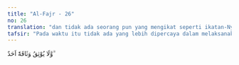 ```yaml
---
title: "Al-Fajr - 26"
no: 26
translation: "dan tidak ada seorang pun yang mengikat seperti ikatan-Nya."
tafsir: "Pada waktu itu tidak ada yang lebih dipercaya dalam melaksanakan tugasnya selain Malaikat Zabaniyah. Malaikat itu akan melaksanakan tugasnya persis sebagaimana yang diperintahkan Allah, yaitu bahwa orang-orang yang durhaka itu akan diazab di dalam neraka Jahanam sesuai dengan dosa-dosa mereka. Dengan demikian, terbuktilah bahwa kelimpahan nikmat yang mereka terima pada waktu di dunia itu bukanlah tanda bahwa Allah cinta kepada mereka."
---
```


وَّلَا يُوْثِقُ وَثَاقَهٗٓ اَحَدٌ ۗ
